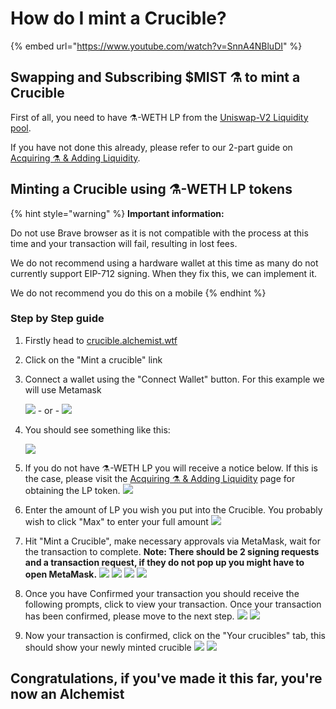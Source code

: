 # How do I mint a Crucible?



{% embed url="https://www.youtube.com/watch?v=SnnA4NBluDI" %}

## Swapping and Subscribing $MIST ⚗️ to mint a Crucible

First of all, you need to have ⚗️-WETH LP from the [Uniswap-V2 Liquidity pool](https://lp.mist.alchemist.wtf).

If you have not done this already, please refer to our 2-part guide on [Acquiring ⚗️ & Adding Liquidity](../acquiring-and-adding-liquidity.md).

## Minting a Crucible using ⚗️-WETH LP tokens

{% hint style="warning" %}
**Important information:** 

Do not use Brave browser as it is not compatible with the process at this time and your transaction will fail, resulting in lost fees. 

We do not recommend using a hardware wallet at this time as many do not currently support EIP-712 signing. When they fix this, we can implement it.

We do not recommend you do this on a mobile
{% endhint %}

### Step by Step guide

1. Firstly head to [crucible.alchemist.wtf](https://crucible.alchemist.wtf/)
2. Click on the "Mint a crucible" link
3. Connect a wallet using the "Connect Wallet" button. For this example we will use Metamask

   ![](../.gitbook/assets/screenshot-2021-08-03-at-19.16.45.png) - or -  ![](../.gitbook/assets/screenshot-2021-08-03-at-19.16.53.png) 

4. You should see something like this:

    ![](../.gitbook/assets/screenshot-2021-08-03-at-19.18.28.png) 

5. If you do not have ⚗️-WETH LP you will receive a notice below. If this is the case, please visit the [Acquiring ⚗️ & Adding Liquidity](../acquiring-and-adding-liquidity.md) page for obtaining the LP token.  ![](../.gitbook/assets/screenshot-2021-08-03-at-20.40.37.png) 
6. Enter the amount of LP you wish you put into the Crucible. You probably wish to click "Max" to enter your full amount  ![](../.gitbook/assets/screenshot-2021-08-03-at-19.19.06.png)  
7. Hit "Mint a Crucible", make necessary approvals via MetaMask, wait for the transaction to complete. **Note: There should be 2 signing requests and a transaction request, if they do not pop up you might have to open MetaMask.**  ![](../.gitbook/assets/screenshot-2021-08-03-at-19.19.35.png)  ![](../.gitbook/assets/screenshot-2021-08-03-at-19.19.46.png) ![](../.gitbook/assets/screenshot-2021-08-03-at-19.19.53%20%281%29.png) ![](../.gitbook/assets/screenshot-2021-08-03-at-19.20.06.png)      
8. Once you have Confirmed your transaction you should receive the following prompts, click to view your transaction. Once your transaction has been confirmed, please move to the next step.  ![](../.gitbook/assets/screenshot-2021-08-03-at-19.20.34.png)  ![](../.gitbook/assets/screenshot-2021-08-03-at-19.20.58%20%281%29.png)  
9. Now your transaction is confirmed, click on the "Your crucibles" tab, this should show your newly minted crucible   ![](../.gitbook/assets/screenshot-2021-08-03-at-19.25.05.png)  ![](../.gitbook/assets/screenshot-2021-08-03-at-19.25.48.png)  

## **Congratulations, if you've made it this far, you're now an Alchemist**

